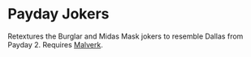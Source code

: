 # Payday Jokers
Retextures the Burglar and Midas Mask jokers to resemble Dallas from Payday 2.
Requires [Malverk](https://balatromods.miraheze.org/wiki/Malverk).